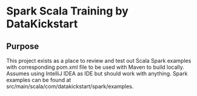 # Spark Scala Training by DataKickstart

## Purpose
This project exists as a place to review and test out Scala Spark examples with corresponding pom.xml file to be used with Maven to build locally.  Assumes using IntelliJ IDEA as IDE but should work with anything.   Spark examples can be found at src/main/scala/com/datakickstart/spark/examples.
